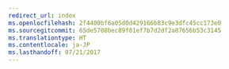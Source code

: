 ```yaml
---
redirect_url: index
ms.openlocfilehash: 2f4400bf6a05d0d429166b83c9e3dfc45cc173e0
ms.sourcegitcommit: 65de5708bec89f01ef7b7d2df2a87656b53c3145
ms.translationtype: HT
ms.contentlocale: ja-JP
ms.lasthandoff: 07/21/2017
---
```

